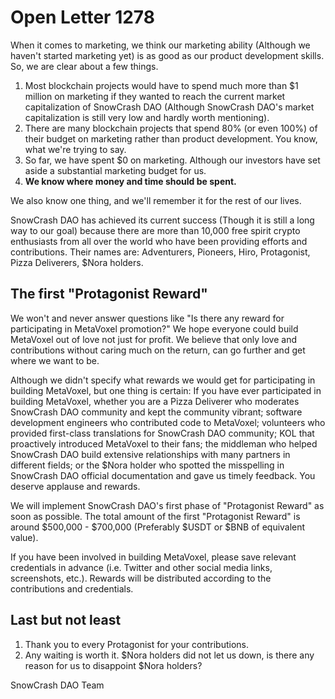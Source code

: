 # Open Letter 1278

When it comes to marketing, we think our marketing ability (Although we haven't started marketing yet) is as good as our product development skills. So, we are clear about a few things.

1. Most blockchain projects would have to spend much more than $1 million on marketing if they wanted to reach the current market capitalization of SnowCrash DAO (Although SnowCrash DAO's market capitalization is still very low and hardly worth mentioning).
2. There are many blockchain projects that spend 80% (or even 100%) of their budget on marketing rather than product development. You know, what we're trying to say.
3. So far, we have spent $0 on marketing. Although our investors have set aside a substantial marketing budget for us.
4. **We know where money and time should be spent.**

We also know one thing, and we'll remember it for the rest of our lives.

SnowCrash DAO has achieved its current success (Though it is still a long way to our goal) because there are more than 10,000 free spirit crypto enthusiasts from all over the world who have been providing efforts and contributions. Their names are:
Adventurers, Pioneers, Hiro, Protagonist, Pizza Deliverers, $Nora holders.

## The first "Protagonist Reward"

We won't and never answer questions like "Is there any reward for participating in MetaVoxel promotion?" We hope everyone could build MetaVoxel out of love not just for profit. We believe that only love and contributions without caring much on the return, can go further and get where we want to be.

Although we didn't specify what rewards we would get for participating in building MetaVoxel, but one thing is certain: If you have ever participated in building MetaVoxel, whether you are a Pizza Deliverer who moderates SnowCrash DAO community and kept the community vibrant; software development engineers who contributed code to MetaVoxel; volunteers who provided first-class translations for SnowCrash DAO community; KOL that proactively introduced MetaVoxel to their fans; the middleman who helped SnowCrash DAO build extensive relationships with many partners in different fields; or the $Nora holder who spotted the misspelling in SnowCrash DAO official documentation and gave us timely feedback. You deserve applause and rewards.

We will implement SnowCrash DAO's first phase of "Protagonist Reward" as soon as possible. The total amount of the first "Protagonist Reward" is around $500,000 - $700,000 (Preferably $USDT or $BNB of equivalent value).

If you have been involved in building MetaVoxel, please save relevant credentials in advance (i.e. Twitter and other social media links, screenshots, etc.). Rewards will be distributed according to the contributions and credentials.

## Last but not least

1. Thank you to every Protagonist for your contributions.
2. Any waiting is worth it. $Nora holders did not let us down, is there any reason for us to disappoint $Nora holders?

SnowCrash DAO Team